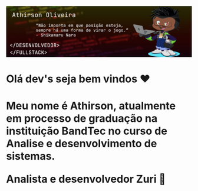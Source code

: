 <img src="github-two.jpg">
<h1>Olá dev's seja bem vindos &#9829;<h1>
  <p>Meu nome é Athirson, atualmente em processo de graduação na instituição BandTec no curso de Analise e desenvolvimento de sistemas.</p>
  <p>Analista e desenvolvedor Zuri 🚀</p>
  <!-- <b>🛠 Ferramentas && Tecnologias </b>
  <br>
--!>



  

